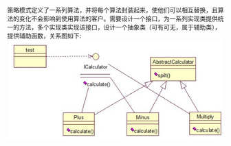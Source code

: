 策略模式定义了一系列算法，并将每个算法封装起来，使他们可以相互替换，且算法的变化不会影响到使用算法的客户。需要设计一个接口，为一系列实现类提供统一的方法，多个实现类实现该接口，设计一个抽象类（可有可无，属于辅助类），提供辅助函数，关系图如下: 
  ![image](https://github.com/mingregister/design-patterns/blob/master/13%E7%AD%96%E7%95%A5%E6%A8%A1%E5%BC%8F/%E7%B1%BB%E5%9B%BE.jpg)